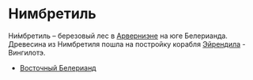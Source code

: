 # Нимбретиль

Ни́мбретиль – березовый лес в [Арверниэне](Арверниэн.md) на юге Белерианда.
Древесина из Нимбретиля пошла на постройку корабля
[Эйрендила](Личности/Эйрендил.md) - Вингилотэ.


*   [Восточный Белерианд](Восточный%20Белерианд.md)

